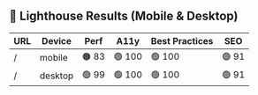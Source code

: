 ## 🚦 Lighthouse Results (Mobile & Desktop)
| URL | Device | Perf | A11y | Best Practices | SEO |
| --- | ------ | ---- | ---- | -------------- | --- |
| / | mobile | 🟠 83 | 🟢 100 | 🟢 100 | 🟢 91 |
| / | desktop | 🟢 99 | 🟢 100 | 🟢 100 | 🟢 91 |
